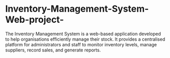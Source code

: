 # Inventory-Management-System-Web-project-
The Inventory Management System is a web-based application developed to help organisations efficiently manage their stock. It provides a centralised platform for administrators and staff to monitor inventory levels, manage suppliers, record sales, and generate reports.
